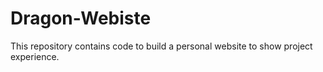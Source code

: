 # Dragon-Webiste
This repository contains code to build a personal website to show project experience.
